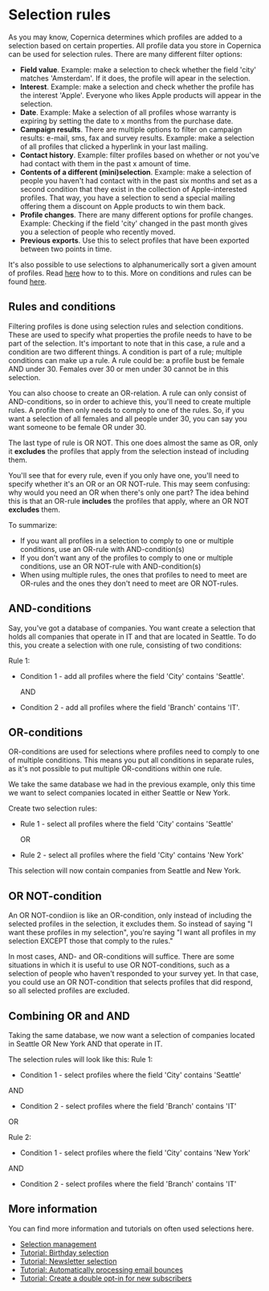 # Selection rules

As you may know, Copernica determines which profiles are added to a selection based on certain properties. All profile data you store in Copernica can be used for selection rules. There are many different filter options:

* **Field value**. Example: make a selection to check whether the field 'city' matches 'Amsterdam'. If it does, the profile will apear in the selection.
* **Interest**. Example: make a selection and check whether the profile has the interest 'Apple'. Everyone who likes Apple products will appear in the selection.
* **Date**. Example: Make a selection of all profiles whose warranty is expiring by setting the date to x months from the purchase date.
* **Campaign results**. There are multiple options to filter on campaign results: e-mail, sms, fax and survey results. Example: make a selection of all profiles that clicked a hyperlink in your last mailing.
* **Contact history**. Example: filter profiles based on whether or not you've had contact with them in the past x amount of time. 
* **Contents of a different (mini)selection**. Example: make a selection of people you haven't had contact with in the past six months and set as a second condition that they exist in the collection of Apple-interested profiles. That way, you have a selection to send a special mailing offering them a discount on Apple products to win them back.
* **Profile changes**. There are many different options for profile changes. Example: Checking if the field 'city' changed in the past month gives you a selection of people who recently moved.
* **Previous exports**. Use this to select profiles that have been exported between two points in time.

It's also possible to use selections to alphanumerically sort a given amount of profiles. Read [here](sorting-and-selecting-profiles-in-a-database-or-collection) how to to this.
More on conditions and rules can be found [here](selections-conditions).

## Rules and conditions

Filtering profiles is done using selection rules and selection conditions. These are used to specify what properties the profile needs to have to be part of the selection. It's important to note that in this case, a rule and a condition are two different things. A condition is part of a rule; multiple conditions can make up a rule. A rule could be: a profile bust be female AND under 30. Females over 30 or men under 30 cannot be in this selection.

You can also choose to create an OR-relation. A rule can only consist of AND-conditions, so in order to achieve this, you'll need to create multiple rules. A profile then only needs to comply to one of the rules. So, if you want a selection of all females and all people under 30, you can say you want someone to be female OR under 30.

The last type of rule is OR NOT. This one does almost the same as OR, only it **excludes** the profiles that apply from the selection instead of including them.

You'll see that for every rule, even if you only have one, you'll need to specify whether it's an OR or an OR NOT-rule. This may seem confusing: why would you need an OR when there's only one part? The idea behind this is that an OR-rule **includes** the profiles that apply, where an OR NOT **excludes** them.

To summarize:
* If you want all profiles in a selection to comply to one or multiple conditions, use an OR-rule with AND-condition(s)
* If you don't want any of the profiles to comply to one or multiple conditions, use an OR NOT-rule with AND-condition(s)
* When using multiple rules, the ones that profiles to need to meet are OR-rules and the ones they don't need to meet are OR NOT-rules.

## AND-conditions

Say, you've got a database of companies. You want create a selection that holds all companies that operate in IT and that are located in Seattle. To do this, you create a selection with one rule, consisting of two conditions:

Rule 1:

* Condition 1 - add all profiles where the field 'City' contains 'Seattle'.

    AND
    
* Condition 2 - add all profiles where the field 'Branch' contains 'IT'.

## OR-conditions

OR-conditions are used for selections where profiles need to comply to one of multiple conditions. This means you put all conditions in separate rules, as it's not possible to put multiple OR-conditions within one rule.

We take the same database we had in the previous example, only this time we want to select companies located in either Seattle or New York.

Create two selection rules:

* Rule 1 - select all profiles where the field 'City' contains 'Seattle'

    OR

* Rule 2 - select all profiles where the field 'City' contains 'New York'

This selection will now contain companies from Seattle and New York.

## OR NOT-condition

An OR NOT-condiion is like an OR-condition, only instead of including the selected profiles in the selection, it excludes them. So instead of saying "I want these profiles in my selection", you're saying "I want all profiles in my selection EXCEPT those that comply to the rules."

In most cases, AND- and OR-conditions will suffice. There are some situations in which it is useful to use OR NOT-conditions, such as a selection of people who haven't responded to your survey yet. In that case, you could use an OR NOT-condition that selects profiles that did respond, so all selected profiles are excluded.


## Combining OR and AND

Taking the same database, we now want a selection of companies located in Seattle OR New York AND that operate in IT.

The selection rules will look like this:
Rule 1:

* Condition 1 - select profiles where the field 'City' contains 'Seattle'

AND

* Condition 2 - select profiles where the field 'Branch' contains 'IT'

OR

Rule 2:

* Condition 1 - select profiles where the field 'City' contains 'New York'

AND

* Condition 2 - select profiles where the field 'Branch' contains 'IT'

## More information

You can find more information and tutorials on often used selections here.

* [Selection management](./selections-introduction)
* [Tutorial: Birthday selection](./how-to-create-a-birthday-selection)
* [Tutorial: Newsletter selection](./create-a-mailing-list)
* [Tutorial: Automatically processing email bounces](./automatically-process-bounces)
* [Tutorial: Create a double opt-in for new subscribers](./create-a-double-optin-for-new-subscribers)
